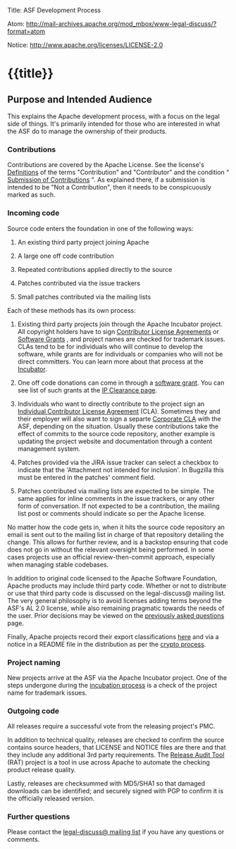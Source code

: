 Title: ASF Development Process

Atom: http://mail-archives.apache.org/mod_mbox/www-legal-discuss/?format=atom

Notice: http://www.apache.org/licenses/LICENSE-2.0

# {{title}}

## Purpose and Intended Audience

This explains the Apache development process, with a focus on the legal
side of things. It's primarily intended for those who are interested in
what the ASF do to manage the ownership of their products.

### Contributions

Contributions are covered by the Apache License. See the license's
[Definitions](/licenses/LICENSE-2.0.html#definitions) of the terms
"Contribution" and "Contributor" and the condition " [Submission of
Contributions](/licenses/LICENSE-2.0.html#contributions) ". As explained
there, if a submission is intended to be "Not a Contribution", then it
needs to be conspicuously marked as such.

### Incoming code

Source code enters the foundation in one of the following ways:

1. An existing third party project joining Apache

1. A large one off code contribution

1. Repeated contributions applied directly to the source

1. Patches contributed via the issue trackers

1. Small patches contributed via the mailing lists

Each of these methods has its own process:

1. Existing third party projects join through the Apache Incubator project.
All copyright holders have to sign [Contributor License
Agreements](/licenses/#clas) or [Software Grants](/licenses/#grants) , and
project names are checked for trademark issues. CLAs tend to be for
individuals who will continue to develop the software, while grants are for
individuals or companies who will not be direct committers. You can learn
more about that process at the [Incubator](http://incubator.apache.org/).

1. One off code donations can come in through a [software
grant](/licenses/software-grant.txt). You can see list of such grants at
the [IP Clearance
page](http://incubator.apache.org/ip-clearance/index.html).

1. Individuals who want to directly contribute to the project sign an
[Individual Contributor License Agreement](/licenses/icla.txt) (CLA).
Sometimes they and their employer will also want to sign a separte
[Corporate CLA](/licenses/cla-corporate.txt) with the ASF, depending on the
situation. Usually these contributions take the effect of commits to the
source code repository, another example is updating the project website and
documentation through a content management system.

1. Patches provided via the JIRA issue tracker can select a checkbox to
indicate that the 'Attachment not intended for inclusion'. In Bugzilla this
must be entered in the patches' comment field.

1. Patches contributed via mailing lists are expected to be simple. The
same applies for inline comments in the issue trackers, or any other form
of conversation. If not expected to be a contribution, the mailing list
post or comments should indicate so per the Apache license.

No matter how the code gets in, when it hits the source code repository an
email is sent out to the mailing list in charge of that repository
detailing the change. This allows for further review, and is a backstop
ensuring that code does not go in without the relevant oversight being
performed. In some cases projects use an official review-then-commit
approach, especially when managing stable codebases.

In addition to original code licensed to the Apache Software Foundation,
Apache products may include third party code. Whether or not to distribute
or use that third party code is discussed on the legal-discuss@ mailing
list. The very general philosophy is to avoid licenses adding terms beyond
the ASF's AL 2.0 license, while also remaining pragmatic towards the needs
of the user. Prior decisions may be viewed on the [previously asked
questions](/legal/resolved.html) page.

Finally, Apache projects record their export classifications
[here](/licenses/exports/) and via a notice in a README file in the
distribution as per the [crypto process](/dev/crypto.html).

### Project naming

New projects arrive at the ASF via the Apache Incubator project. One of the
steps undergone during the [incubation
process](http://incubator.apache.org/incubation/Process_Description.html)
is a check of the project name for trademark issues.

### Outgoing code

All releases require a successful vote from the releasing project's PMC.

In addition to technical quality, releases are checked to confirm the
source contains source headers, that LICENSE and NOTICE files are there and
that they include any additional 3rd party requirements. The [Release Audit
Tool](https://cwiki.apache.org/confluence/display/incubator/RatProposal) (RAT) project is a tool
in use across Apache to automate the checking product release quality.

Lastly, releases are checksummed with MD5/SHA1 so that damaged downloads
can be identified; and securely signed with PGP to confirm it is the
officially released version.

### Further questions

Please contact the [legal-discuss@ mailing list](/foundation/mailinglists.html#foundation-legal)
if you have any questions or comments.
